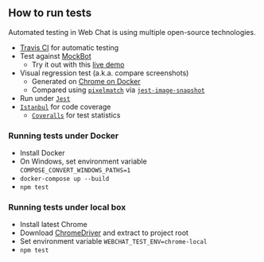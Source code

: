 ## How to run tests

Automated testing in Web Chat is using multiple open-source technologies.

-  [Travis CI](https://travis-ci.org/) for automatic testing
-  Test against [MockBot](https://github.com/compulim/BotFramework-MockBot)
   -  Try it out with this [live demo](https://microsoft.github.io/BotFramework-WebChat/01.a.getting-started-full-bundle)
-  Visual regression test (a.k.a. compare screenshots)
   -  Generated on [Chrome on Docker](https://github.com/SeleniumHQ/docker-selenium)
   -  Compared using [`pixelmatch`](https://npmjs.com/package/pixelmatch) via [`jest-image-snapshot`](https://npmjs.com/package/jest-image-snapshot)
-  Run under [`Jest`](https://jestjs.io/)
-  [`Istanbul`](https://npmjs.com/package/istanbul) for code coverage
   -  [`Coveralls`](https://coveralls.io/) for test statistics

### Running tests under Docker

-  Install Docker
-  On Windows, set environment variable `COMPOSE_CONVERT_WINDOWS_PATHS=1`
-  `docker-compose up --build`
-  `npm test`

### Running tests under local box

-  Install latest Chrome
-  Download [ChromeDriver](https://sites.google.com/a/chromium.org/chromedriver/downloads) and extract to project root
-  Set environment variable `WEBCHAT_TEST_ENV=chrome-local`
-  `npm test`
